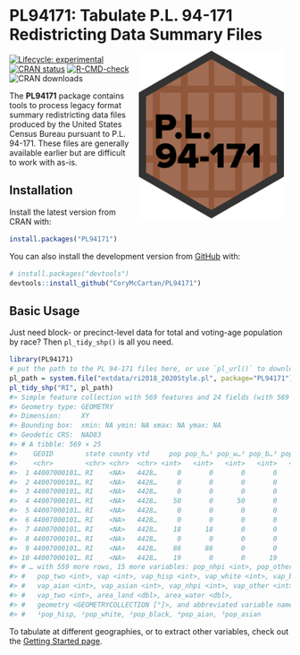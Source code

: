 
<!-- README.md is generated from README.Rmd. Please edit that file -->

# **PL94171**: Tabulate P.L. 94-171 Redistricting Data Summary Files <a href='https://corymccartan.com/PL94171/'><img src='man/figures/logo.png' align="right" height="300" style="padding: 12px; height: 300px;" /></a>

<!-- badges: start -->

[![Lifecycle:
experimental](https://img.shields.io/badge/lifecycle-stable-green.svg)](https://lifecycle.r-lib.org/articles/stages.html#stable)
[![CRAN
status](https://www.r-pkg.org/badges/version/PL94171)](https://CRAN.R-project.org/package=PL94171)
[![R-CMD-check](https://github.com/CoryMcCartan/PL94171/actions/workflows/R-CMD-check.yaml/badge.svg)](https://github.com/CoryMcCartan/PL94171/actions/workflows/R-CMD-check.yaml)
![CRAN downloads](http://cranlogs.r-pkg.org/badges/grand-total/PL94171)
<!-- badges: end -->

The **PL94171** package contains tools to process legacy format summary
redistricting data files produced by the United States Census Bureau
pursuant to P.L. 94-171. These files are generally available earlier but
are difficult to work with as-is.

## Installation

Install the latest version from CRAN with:

``` r
install.packages("PL94171")
```

You can also install the development version from
[GitHub](https://github.com/) with:

``` r
# install.packages("devtools")
devtools::install_github("CoryMcCartan/PL94171")
```

## Basic Usage

Just need block- or precinct-level data for total and voting-age
population by race? Then `pl_tidy_shp()` is all you need.

``` r
library(PL94171)
# put the path to the PL 94-171 files here, or use `pl_url()` to download them
pl_path = system.file("extdata/ri2018_2020Style.pl", package="PL94171")
pl_tidy_shp("RI", pl_path)
#> Simple feature collection with 569 features and 24 fields (with 569 geometries empty)
#> Geometry type: GEOMETRY
#> Dimension:     XY
#> Bounding box:  xmin: NA ymin: NA xmax: NA ymax: NA
#> Geodetic CRS:  NAD83
#> # A tibble: 569 × 25
#>    GEOID        state county vtd     pop pop_h…¹ pop_w…² pop_b…³ pop_a…⁴ pop_a…⁵
#>    <chr>        <chr> <chr>  <chr> <int>   <int>   <int>   <int>   <int>   <int>
#>  1 44007000101… RI    <NA>   4428…     0       0       0       0       0       0
#>  2 44007000101… RI    <NA>   4428…     0       0       0       0       0       0
#>  3 44007000101… RI    <NA>   4428…     0       0       0       0       0       0
#>  4 44007000101… RI    <NA>   4428…    50       0      50       0       0       0
#>  5 44007000101… RI    <NA>   4428…     0       0       0       0       0       0
#>  6 44007000101… RI    <NA>   4428…     0       0       0       0       0       0
#>  7 44007000101… RI    <NA>   4428…    18      18       0       0       0       0
#>  8 44007000101… RI    <NA>   4428…     0       0       0       0       0       0
#>  9 44007000101… RI    <NA>   4428…    86      86       0       0       0       0
#> 10 44007000101… RI    <NA>   4428…    19       0       0      19       0       0
#> # … with 559 more rows, 15 more variables: pop_nhpi <int>, pop_other <int>,
#> #   pop_two <int>, vap <int>, vap_hisp <int>, vap_white <int>, vap_black <int>,
#> #   vap_aian <int>, vap_asian <int>, vap_nhpi <int>, vap_other <int>,
#> #   vap_two <int>, area_land <dbl>, area_water <dbl>,
#> #   geometry <GEOMETRYCOLLECTION [°]>, and abbreviated variable names
#> #   ¹​pop_hisp, ²​pop_white, ³​pop_black, ⁴​pop_aian, ⁵​pop_asian
```

To tabulate at different geographies, or to extract other variables,
check out the [Getting Started
page](https://corymccartan.com/PL94171/articles/PL94171.html).
